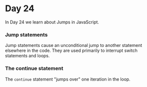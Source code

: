 # Day 24
In Day 24 we learn about Jumps in JavaScript.

### Jump statements
Jump statements cause an unconditional jump to another statement elsewhere in the code. They are used primarily to interrupt switch statements and loops.

### The continue statement
The ```continue``` statement "jumps over" one iteration in the loop.

